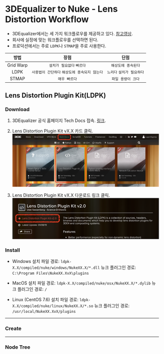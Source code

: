 # 3DEqualizer to Nuke - Lens Distortion Workflow

- 3DEqualizer에서는 세 가지 워크플로우를 제공하고 있다. [참고영상](https://www.youtube.com/watch?v=khMwtfmynac).
- 회사에 실정에 맞는 워크플로우를 선택하면 된다.
- 프로덕션에서는 주로 `LDPK`나 `STMAP`을 주로 사용한다.

| 방법 | 장점 | 단점 |
| :---: | :---: | :---: |
| Grid Warp | `설치가 필요없다` `빠르다` | `해상도에 종속된다` |
| LDPK | `사용법이 간단하다` `해상도에 종속되지 않는다` | `느리다` `설치가 필요하다` |
| STMAP | `매우 빠르다` | `파일 용량이 크다` |

## Lens Distortion Plugin Kit(LDPK)

### Download

1. 3DEqualizer 공식 홈페이지 Tech Docs 접속. [링크](https://www.3dequalizer.com/index.php?site=tech_docs).

1. Lens Distortion Plugin Kit vX.X 카드 클릭.
    ![nav_ldpk](imgs/nav_ldpk.png)

1. Lens Distortion Plugin Kit vX.X 다운로드 링크 클릭.
    ![download_ldpk](imgs/download_ldpk.png)

### Install

- Windows
    설치 파일 경로: `ldpk-X.X/compiled/nuke/windows/NukeXX.X/*.dll`
    뉴크 플러그인 경로: `C:\Program Files\NukeXX.XvX\plugins`

- MacOS
    설치 파일 경로: `ldpk-X.X/compiled/nuke/osx/NukeXX.X/*.dylib`
    뉴크 플러그인 경로: `/`

- Linux (CentOS 7.6)
    설치 파일 경로: `ldpk-X.X/compiled/nuke/linux/NukeXX.X/*.so`
    뉴크 플러그인 경로: `/usr/local/NukeXX.XvX/plugins`

---

### Create

---

### Node Tree
